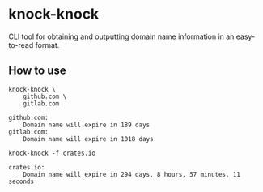 # knock-knock

CLI tool for obtaining and outputting domain name information in an easy-to-read format.


## How to use

```console
knock-knock \
    github.com \
    gitlab.com
```
```
github.com:
    Domain name will expire in 189 days
gitlab.com:
    Domain name will expire in 1018 days
```

```console
knock-knock -f crates.io
```
```
crates.io:
    Domain name will expire in 294 days, 8 hours, 57 minutes, 11 seconds
```
